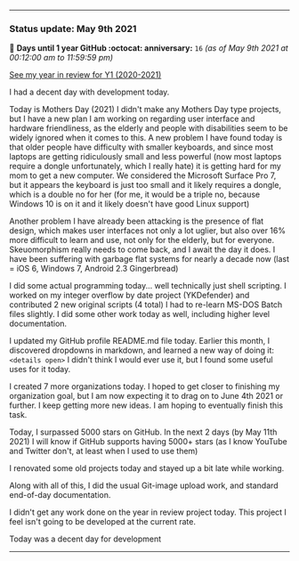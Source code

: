 
***

### Status update: May 9th 2021

🎂 **Days until 1 year GitHub :octocat: anniversary:** `16` _(as of May 9th 2021 at 00:12:00 am to 11:59:59 pm)_

[See my year in review for Y1 (2020-2021)](https://github.com/seanpm2001/seanpm2001/blob/master/Special/Year-in-Review/2020-2021)

I had a decent day with development today. 

Today is Mothers Day (2021) I didn't make any Mothers Day type projects, but I have a new plan I am working on regarding user interface and hardware friendliness, as the elderly and people with disabilities seem to be widely ignored when it comes to this. A new problem I have found today is that older people have difficulty with smaller keyboards, and since most laptops are getting ridiculously small and less powerful (now most laptops require a dongle unfortunately, which I really hate) it is getting hard for my mom to get a new computer. We considered the Microsoft Surface Pro 7, but it appears the keyboard is just too small and it likely requires a dongle, which is a double no for her (for me, it would be a triple no, because Windows 10 is on it and it likely doesn't have good Linux support)

Another problem I have already been attacking is the presence of flat design, which makes user interfaces not only a lot uglier, but also over 16% more difficult to learn and use, not only for the elderly, but for everyone. Skeuomorphism really needs to come back, and I await the day it does. I have been suffering with garbage flat systems for nearly a decade now (last = iOS 6, Windows 7, Android 2.3 Gingerbread)

I did some actual programming today... well technically just shell scripting. I worked on my integer overflow by date project (YKDefender) and contributed 2 new original scripts (4 total) I had to re-learn MS-DOS Batch files slightly. I did some other work today as well, including higher level documentation.

I updated my GitHub profile README.md file today. Earlier this month, I discovered dropdowns in markdown, and learned a new way of doing it: `<details open>` I didn't think I would ever use it, but I found some useful uses for it today.

I created 7 more organizations today. I hoped to get closer to finishing my organization goal, but I am now expecting it to drag on to June 4th 2021 or further. I keep getting more new ideas. I am hoping to eventually finish this task.

Today, I surpassed 5000 stars on GitHub. In the next 2 days (by May 11th 2021) I will know if GitHub supports having 5000+ stars (as I know YouTube and Twitter don't, at least when I used to use them)

I renovated some old projects today and stayed up a bit late while working.

Along with all of this, I did the usual Git-image upload work, and standard end-of-day documentation.

I didn't get any work done on the year in review project today. This project I feel isn't going to be developed at the current rate.

Today was a decent day for development

***
